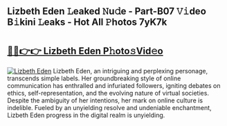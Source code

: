 ## Lizbeth Eden 𝙻eaked 𝙽u𝚍e - Part-B07 𝚅𝚒deo B𝚒kini 𝙻eaks - Hot All 𝙿hotos 7yK7k

# <h2><a href="http://ld0dwij.urlbe.top/?page=Lizbeth+Eden">🔗🔗👉👉 Lizbeth Eden P𝚑oto𝚜Vid𝚎o</a></h2>

[![Lizbeth Eden](https://i.imgur.com/eBuTRDB.gif)](http://ld0dwij.urlbe.top/?page=Lizbeth+Eden)
Lizbeth Eden, an intriguing and perplexing personage, transcends simple labels. Her groundbreaking style of online communication has enthralled and infuriated followers, igniting debates on ethics, self-representation, and the evolving nature of virtual societies. Despite the ambiguity of her intentions, her mark on online culture is indelible. Fueled by an unyielding resolve and undeniable enchantment, Lizbeth Eden progress in the digital realm is unyielding.
